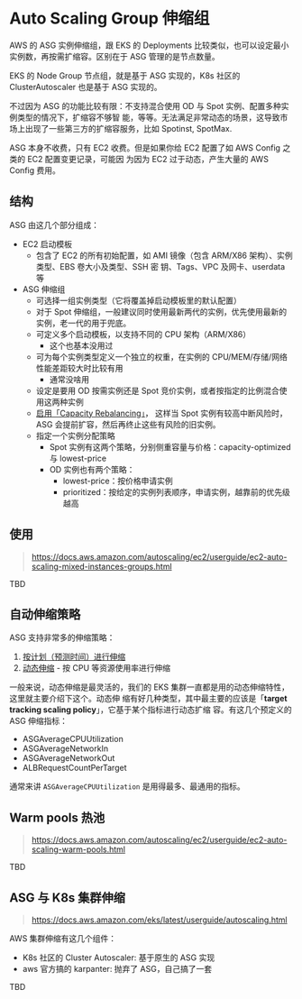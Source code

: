 # Auto Scaling Group 伸缩组

AWS 的 ASG 实例伸缩组，跟 EKS 的 Deployments 比较类似，也可以设定最小实例数，再按需扩缩容。区别在于
ASG 管理的是节点数量。

EKS 的 Node Group 节点组，就是基于 ASG 实现的，K8s 社区的 ClusterAutoscaler 也是基于 ASG 实现的。

不过因为 ASG 的功能比较有限：不支持混合使用 OD 与 Spot 实例、配置多种实例类型的情况下，扩缩容不够智
能，等等。无法满足非常动态的场景，这导致市场上出现了一些第三方的扩缩容服务，比如 Spotinst, SpotMax.

ASG 本身不收费，只有 EC2 收费。但是如果你给 EC2 配置了如 AWS Config 之类的 EC2 配置变更记录，可能因
为因为 EC2 过于动态，产生大量的 AWS Config 费用。

## 结构

ASG 由这几个部分组成：

- EC2 启动模板
  - 包含了 EC2 的所有初始配置，如 AMI 镜像（包含 ARM/X86 架构）、实例类型、EBS 卷大小及类型、SSH 密
    钥、Tags、VPC 及网卡、userdata 等
- ASG 伸缩组
  - 可选择一组实例类型（它将覆盖掉启动模板里的默认配置）
  - 对于 Spot 伸缩组，一般建议同时使用最新两代的实例，优先使用最新的实例，老一代的用于兜底。
  - 可定义多个启动模板，以支持不同的 CPU 架构（ARM/X86）
    - 这个也基本没用过
  - 可为每个实例类型定义一个独立的权重，在实例的 CPU/MEM/存储/网络 性能差距较大时比较有用
    - 通常没啥用
  - 设定是要用 OD 按需实例还是 Spot 竞价实例，或者按指定的比例混合使用这两种实例
  - [启用「Capacity Rebalancing」](https://docs.aws.amazon.com/autoscaling/ec2/userguide/ec2-auto-scaling-capacity-rebalancing.html)，
    这样当 Spot 实例有较高中断风险时，ASG 会提前扩容，然后再终止这些有风险的旧实例。
  - 指定一个实例分配策略
    - Spot 实例有这两个策略，分别侧重容量与价格：capacity-optimized 与 lowest-price
    - OD 实例也有两个策略：
      - lowest-price：按价格申请实例
      - prioritized：按给定的实例列表顺序，申请实例，越靠前的优先级越高

## 使用

> https://docs.aws.amazon.com/autoscaling/ec2/userguide/ec2-auto-scaling-mixed-instances-groups.html

TBD

## 自动伸缩策略

ASG 支持非常多的伸缩策略：

1. [按计划（预测时间）进行伸缩](https://docs.aws.amazon.com/autoscaling/ec2/userguide/schedule_time.html)
2. [动态伸缩](https://docs.aws.amazon.com/autoscaling/ec2/userguide/as-scale-based-on-demand.html) -
   按 CPU 等资源使用率进行伸缩

一般来说，动态伸缩是最灵活的，我们的 EKS 集群一直都是用的动态伸缩特性，这里就主要介绍下这个。动态伸
缩有好几种类型，其中最主要的应该是「**target tracking scaling policy**」，它基于某个指标进行动态扩缩
容。有这几个预定义的 ASG 伸缩指标：

- ASGAverageCPUUtilization
- ASGAverageNetworkIn
- ASGAverageNetworkOut
- ALBRequestCountPerTarget

通常来讲 `ASGAverageCPUUtilization` 是用得最多、最通用的指标。

## Warm pools 热池

> https://docs.aws.amazon.com/autoscaling/ec2/userguide/ec2-auto-scaling-warm-pools.html

TBD

## ASG 与 K8s 集群伸缩

> https://docs.aws.amazon.com/eks/latest/userguide/autoscaling.html

AWS 集群伸缩有这几个组件：

- K8s 社区的 Cluster Autoscaler: 基于原生的 ASG 实现
- aws 官方搞的 karpanter: 抛弃了 ASG，自己搞了一套

TBD
